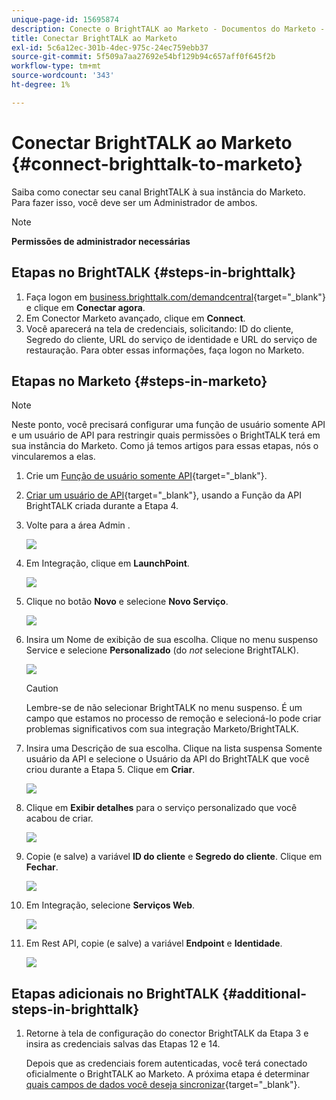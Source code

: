 ```yaml
---
unique-page-id: 15695874
description: Conecte o BrightTALK ao Marketo - Documentos do Marketo - Documentação do produto
title: Conectar BrightTALK ao Marketo
exl-id: 5c6a12ec-301b-4dec-975c-24ec759ebb37
source-git-commit: 5f509a7aa27692e54bf129b94c657aff0f645f2b
workflow-type: tm+mt
source-wordcount: '343'
ht-degree: 1%

---
```


# Conectar BrightTALK ao Marketo {#connect-brighttalk-to-marketo}

Saiba como conectar seu canal BrightTALK à sua instância do Marketo. Para fazer isso, você deve ser um Administrador de ambos.

>[!NOTE]
>
>**Permissões de administrador necessárias**

## Etapas no BrightTALK {#steps-in-brighttalk}

1. Faça logon em [business.brighttalk.com/demandcentral](https://business.brighttalk.com/demandcentral/login){target=&quot;_blank&quot;} e clique em **Conectar agora**.
1. Em Conector Marketo avançado, clique em **Connect**.
1. Você aparecerá na tela de credenciais, solicitando: ID do cliente, Segredo do cliente, URL do serviço de identidade e URL do serviço de restauração. Para obter essas informações, faça logon no Marketo.

## Etapas no Marketo {#steps-in-marketo}

>[!NOTE]
>
>Neste ponto, você precisará configurar uma função de usuário somente API e um usuário de API para restringir quais permissões o BrightTALK terá em sua instância do Marketo. Como já temos artigos para essas etapas, nós o vincularemos a elas.

1. Crie um [Função de usuário somente API](/help/marketo/product-docs/administration/users-and-roles/create-an-api-only-user-role.md){target=&quot;_blank&quot;}.

1. [Criar um usuário de API](/help/marketo/product-docs/administration/users-and-roles/create-an-api-only-user.md){target=&quot;_blank&quot;}, usando a Função da API BrightTALK criada durante a Etapa 4.

1. Volte para a área Admin .

   ![](assets/connect-brighttalk-to-marketo-1.png)

1. Em Integração, clique em **LaunchPoint**.

   ![](assets/connect-brighttalk-to-marketo-2.png)

1. Clique no botão **Novo** e selecione **Novo Serviço**.

   ![](assets/connect-brighttalk-to-marketo-3.png)

1. Insira um Nome de exibição de sua escolha. Clique no menu suspenso Service e selecione **Personalizado** (do _not_ selecione BrightTALK).

   ![](assets/connect-brighttalk-to-marketo-4.png)

   >[!CAUTION]
   >
   >Lembre-se de não selecionar BrightTALK no menu suspenso. É um campo que estamos no processo de remoção e selecioná-lo pode criar problemas significativos com sua integração Marketo/BrightTALK.

1. Insira uma Descrição de sua escolha. Clique na lista suspensa Somente usuário da API e selecione o Usuário da API do BrightTALK que você criou durante a Etapa 5. Clique em **Criar**.

   ![](assets/connect-brighttalk-to-marketo-5.png)

1. Clique em **Exibir detalhes** para o serviço personalizado que você acabou de criar.

   ![](assets/connect-brighttalk-to-marketo-6.png)

1. Copie (e salve) a variável **ID do cliente** e **Segredo do cliente**. Clique em **Fechar**.

   ![](assets/connect-brighttalk-to-marketo-7.png)

1. Em Integração, selecione **Serviços Web**.

   ![](assets/connect-brighttalk-to-marketo-8.png)

1. Em Rest API, copie (e salve) a variável **Endpoint** e **Identidade**.

   ![](assets/connect-brighttalk-to-marketo-9.png)

## Etapas adicionais no BrightTALK {#additional-steps-in-brighttalk}

1. Retorne à tela de configuração do conector BrightTALK da Etapa 3 e insira as credenciais salvas das Etapas 12 e 14.

   Depois que as credenciais forem autenticadas, você terá conectado oficialmente o BrightTALK ao Marketo. A próxima etapa é determinar [quais campos de dados você deseja sincronizar](https://support.brighttalk.com/hc/en-us/articles/115005131274-BrightTALK-Connector-for-Marketo-Choose-the-Fields-to-Sync){target=&quot;_blank&quot;}.
